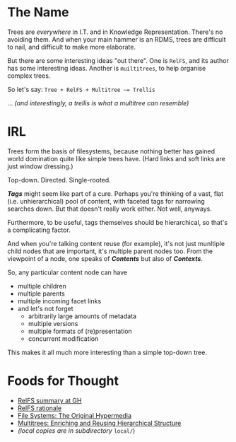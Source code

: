 # The Name

Trees are *everywhere* in I.T. and in Knowledge Representation.
There's no avoiding them. And when your main hammer is an RDMS,
trees are difficult to nail, and difficult to make more elaborate.

But there are some interesting ideas "out there". One is `RelFS`,
and its author has some interesting ideas. Another is `muiltitrees`,
to help organise complex trees. 

So let's say: `Tree + RelFS + Multitree ~= Trellis`

... _(and interestingly, a trellis is what a multitree can resemble)_

# IRL

Trees form the basis of filesystems, because nothing better
has gained world domination quite like simple trees have.
(Hard links and soft links are just window dressing.)

Top-down. Directed. Single-rooted. 

***Tags*** might seem like part of a cure. Perhaps you're thinking
of a vast, flat (i.e. unhierarchical) pool of content, with faceted
tags for narrowing searches down. But that doesn't really work either.
Not well, anyways.

Furthermore, to be useful, tags themselves should be hierarchical,
so that's a complicating factor.	

And when you're talking content reuse (for example), it's not
just munltiple child nodes that are important, it's multiple
parent nodes too. From the viewpoint of a node, one speaks of
***Contents*** but also of ***Contexts***.

So, any particular content node can have
- multiple children
- multiple parents
- multiple incoming facet links
- and let's not forget
  - arbitrarily large amounts of metadata
  - multiple versions
  - multiple formats of (re)presentation
  - concurrent modification 

This makes it all much more interesting than a simple top-down tree.

# Foods for Thought

- [RelFS summary at GH](https://github.com/nayuki/Relational-File-System)
- [RelFS rationale](https://www.nayuki.io/page/designing-better-file-organization-around-tags-not-hierarchies) 
- [File Systems: The Original Hypermedia](https://jon.work/og/#1) 
- [Multitrees: Enriching and Reusing Hierarchical Structure](https://adrenaline.ucsd.edu/kirsh/Articles/In_Process/MultiTrees.pdf) 
- _(local copies are in subdirectory_ `local/`)

